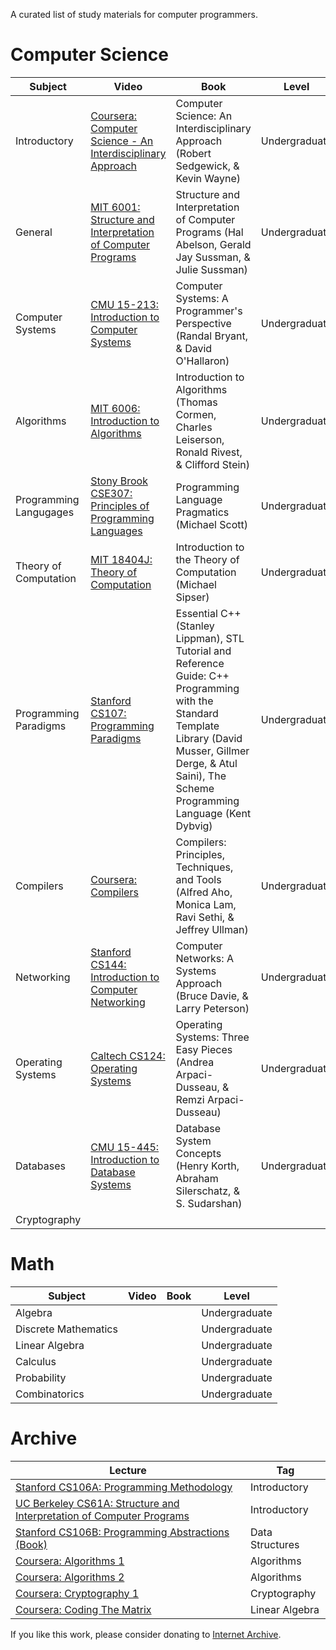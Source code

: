 A curated list of study materials for computer programmers.

# Computer Science

| Subject | Video | Book | Level
| --- | --- | --- | --- |
| Introductory | [Coursera: Computer Science - An Interdisciplinary Approach](https://archive.org/details/coursera-computer-science-an-interdisciplinary-approach) | Computer Science: An Interdisciplinary Approach (Robert Sedgewick, & Kevin Wayne) | Undergraduate |
| General | [MIT 6001: Structure and Interpretation of Computer Programs](https://archive.org/details/mit-6001-structure-and-interpretation-of-computer-programs) | Structure and Interpretation of Computer Programs (Hal Abelson, Gerald Jay Sussman, & Julie Sussman) | Undergraduate |
| Computer Systems | [CMU 15-213: Introduction to Computer Systems](https://archive.org/details/cmu-15-213-introduction-to-computer-systems) | Computer Systems: A Programmer's Perspective (Randal Bryant, & David O'Hallaron) | Undergraduate |
| Algorithms | [MIT 6006: Introduction to Algorithms](https://archive.org/details/mit-6006-introduction-to-algorithms)| Introduction to Algorithms (Thomas Cormen, Charles Leiserson, Ronald Rivest, & Clifford Stein) | Undergraduate |
| Programming Langugages | [Stony Brook CSE307: Principles of Programming Languages](https://archive.org/details/stonybrook-cse307-principles-of-programming-languages) | Programming Language Pragmatics (Michael Scott) | Undergraduate |
| Theory of Computation | [MIT 18404J: Theory of Computation](https://archive.org/details/mit-18404j-theory-of-computation) | Introduction to the Theory of Computation (Michael Sipser) | Undergraduate |
| Programming Paradigms | [Stanford CS107: Programming Paradigms](https://archive.org/details/stanford-cs107-programming-paradigms) | Essential C++ (Stanley Lippman), STL Tutorial and Reference Guide: C++ Programming with the Standard Template Library (David Musser, Gillmer Derge, & Atul Saini), The Scheme Programming Language (Kent Dybvig) | Undergraduate |
| Compilers | [Coursera: Compilers](https://archive.org/details/coursera-compilers) | Compilers: Principles, Techniques, and Tools (Alfred Aho, Monica Lam, Ravi Sethi, & Jeffrey Ullman) | Undergraduate |
| Networking | [Stanford CS144: Introduction to Computer Networking](https://archive.org/details/stanford-cs144-introduction-to-computer-networking) | Computer Networks: A Systems Approach (Bruce Davie, & Larry Peterson) | Undergraduate |
| Operating Systems | [Caltech CS124: Operating Systems](https://archive.org/details/caltech-cs124-operating-systems) | Operating Systems: Three Easy Pieces (Andrea Arpaci-Dusseau, & Remzi Arpaci-Dusseau) | Undergraduate |
| Databases | [CMU 15-445: Introduction to Database Systems](https://archive.org/details/cmu-15-445-introduction-to-database-systems) | Database System Concepts (Henry Korth, Abraham Silerschatz, & S. Sudarshan) | Undergraduate |
| Cryptography | | |

# Math

| Subject | Video | Book | Level |
| --- | --- | --- | --- |
| Algebra | | | Undergraduate |
| Discrete Mathematics | | | Undergraduate |
| Linear Algebra | | | Undergraduate |
| Calculus | | | Undergraduate |
| Probability | | | Undergraduate |
| Combinatorics | | | Undergraduate |

# Archive

| Lecture | Tag |
| --- | --- |
| [Stanford CS106A: Programming Methodology](https://archive.org/details/stanford-cs106a-programming-methodology) | Introductory |
| [UC Berkeley CS61A: Structure and Interpretation of Computer Programs](https://archive.org/details/uc-berkeley-cs61a-structure-and-interpretation-of-computer-programs) | Introductory |
| [Stanford CS106B: Programming Abstractions (Book)](https://archive.org/details/stanford-cs106b-programming-abstractions) | Data Structures |
| [Coursera: Algorithms 1](https://archive.org/details/coursera-algorithms-1) | Algorithms |
| [Coursera: Algorithms 2](https://archive.org/details/coursera-algorithms-2) | Algorithms |
| [Coursera: Cryptography 1](https://archive.org/details/coursera-cryptography-1) | Cryptography |
| [Coursera: Coding The Matrix](https://archive.org/details/coursera-coding-the-matrix) | Linear Algebra |

If you like this work, please consider donating to [Internet Archive](https://archive.org/donate).
